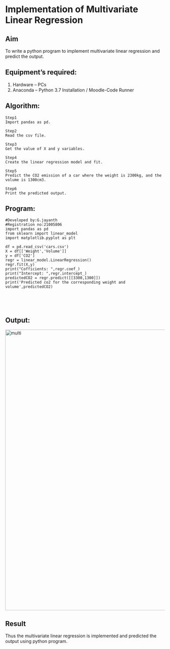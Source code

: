 # Implementation of Multivariate Linear Regression
## Aim
To write a python program to implement multivariate linear regression and predict the output.
## Equipment’s required:
1.	Hardware – PCs
2.	Anaconda – Python 3.7 Installation / Moodle-Code Runner
## Algorithm:
```
Step1
Import pandas as pd.

Step2
Read the csv file.

Step3
Get the value of X and y variables.

Step4
Create the linear regression model and fit.

Step5
Predict the CO2 emission of a car where the weight is 2300kg, and the volume is 1300cm3.

Step6
Print the predicted output.
```
## Program:
```
#Developed by:G.jayanth
#Registration no:21005806
import pandas as pd
from sklearn import linear_model
import matplotlib.pyplot as plt

df = pd.read_csv('cars.csv')
X = df[['Weight','Volume']]
y = df['CO2']
regr = linear_model.LinearRegression()
regr.fit(X,y)
print("Cofficients: ",regr.coef_)
print("Intercept: ",regr.intercept_)
predictedCO2 = regr.predict([[3300,1300]])
print('Predicted co2 for the corresponding weight and volume',predictedCO2)





```
## Output:

<img width="885" alt="multi" src="https://user-images.githubusercontent.com/94836154/154065784-e7fd6cae-6385-42d8-9628-3ee88122ec8e.png">




## Result
Thus the multivariate linear regression is implemented and predicted the output using python program.
